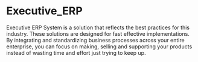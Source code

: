# Executive_ERP
Executive ERP System is a solution that reflects the best practices for this industry. These solutions are designed for fast effective implementations. By integrating and standardizing business processes across your entire enterprise, you can focus on making, selling and supporting your products instead of wasting time and effort just trying to keep up.
